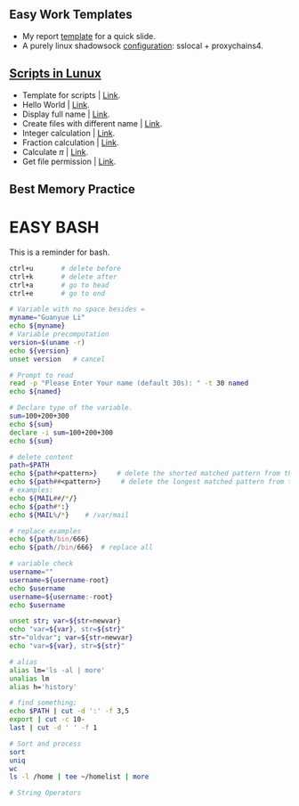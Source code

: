 <!--
 * @Author       : Guanyue li
 * @Date         : 2022-05-31 15:34:17
 * @LastEditTime : 2022-06-06 16:55:27
 * @Description  : file content
 * @FilePath     : \easy_work_templates\README.md
-->
## Easy Work Templates

+ My report <a href="./Report Template.pptx">template</a> for a quick slide. 
+ A purely linux shadowsock <a href="./Config Shadowsocks.md">configuration</a>: sslocal + proxychains4.
  
## [Scripts in Lunux](./scripts)
+ Template for scripts | <a href="./scripts/00.template.sh">Link</a>.
+ Hello World | <a href="./scripts/01.hello.sh">Link</a>.
+ Display full name | <a href="./scripts/02.full_name.sh">Link</a>.
+ Create files with different name | <a href="./scripts/03.create_3_files.sh">Link</a>.
+ Integer calculation | <a href="./scripts/04.calculation.sh">Link</a>.
+ Fraction calculation | <a href="./scripts/05.cal_fraction.sh">Link</a>.
+ Calculate ${\pi}$ | <a href="./scripts/05.cal_pi.sh">Link</a>.
+ Get file permission | <a href="./scripts/05.file_perm.sh">Link</a>.

## Best Memory Practice
<!--
 * @Author       : Guanyue li
 * @Date         : 2022-06-05 23:17:52
 * @LastEditTime : 2022-06-06 02:22:29
 * @Description  : file content
 * @FilePath     : \easy_work_templates\Bash.md
-->
# EASY BASH

This is a reminder for bash. 

```bash
ctrl+u       # delete before
ctrl+k       # delete after
ctrl+a       # go to head
ctrl+e       # go to end

# Variable with no space besides =
myname="Guanyue Li"
echo ${myname} 
# Variable precomputation
version=$(uname -r)
echo ${version}
unset version   # cancel

# Prompt to read
read -p "Please Enter Your name (default 30s): " -t 30 named
echo ${named}

# Declare type of the variable. 
sum=100+200+300
echo ${sum}
declare -i sum=100+200+300
echo ${sum}

# delete content
path=$PATH
echo ${path#<pattern>}     # delete the shorted matched pattern from the beginning
echo ${path##<pattern>}     # delete the longest matched pattern from the beginning
# examples:
echo ${MAIL##/*/}   
echo ${path#*:}
echo ${MAIL%/*}    # /var/mail

# replace examples
echo ${path/bin/666}  
echo ${path//bin/666}  # replace all

# variable check
username=""
username=${username-root}
echo $username
username=${username:-root}
echo $username

unset str; var=${str=newvar}
echo "var=${var}, str=${str}"
str="oldvar"; var=${str=newvar}
echo "var=${var}, str=${str}"

# alias
alias lm='ls -al | more'
unalias lm
alias h='history'

# find something;
echo $PATH | cut -d ':' -f 3,5
export | cut -c 10-
last | cut -d ' ' -f 1

# Sort and process
sort
uniq
wc
ls -l /home | tee ~/homelist | more

# String Operators

```